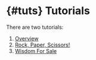 # {#tuts} Tutorials

There are two tutorials:
1. [Overview](##overview)
1. [Rock, Paper, Scissors!](##tut)
1. [Wisdom For Sale](##wfs)
